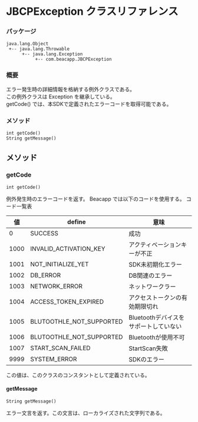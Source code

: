 JBCPException クラスリファレンス
================================

### パッケージ
    java.lang.Object
     +-- java.lang.Throwable
          +-- java.lang.Exception
               +-- com.beacapp.JBCPException


### 概要

エラー発生時の詳細情報を格納する例外クラスである。  
この例外クラスは Exception を継承している。  
getCode() では、本SDKで定義されたエラーコードを取得可能である。


### メソッド

    int getCode()
    String getMessage()


メソッド
--------

### getCode

`````````````
int getCode()
`````````````

例外発生時のエラーコードを返す。
Beacapp では以下のコードを使用する。
コード一覧表

|値    |define                            |意味                                  |
|------|----------------------------------|--------------------------------------|
|0     |SUCCESS                           |成功                                  |
|1000  |INVALID_ACTIVATION_KEY            |アクティベーションキーが不正          |
|1001  |NOT_INITIALIZE_YET                |SDK未初期化エラー                     |
|1002  |DB_ERROR                          |DB関連のエラー                        |
|1003  |NETWORK_ERROR                     |ネットワークラー                      |
|1004  |ACCESS_TOKEN_EXPIRED              |アクセストークンの有効期限切れ        |
|1005  |BLUTOOTHLE_NOT_SUPPORTED          |Bluetoothデバイスをサポートしていない |
|1006  |BLUTOOTHLE_NOT_SUPPORTED          |Bluetoothが使用不可                   |
|1007  |START_SCAN_FAILED                 |StartScan失敗                         |
|9999  |SYSTEM_ERROR                      |SDKのエラー                           |

この値は、このクラスのコンスタントとして定義されている。



#### getMessage

```````````````````
String getMessage()
```````````````````

エラー文言を返す。この文言は、ローカライズされた文字列である。
